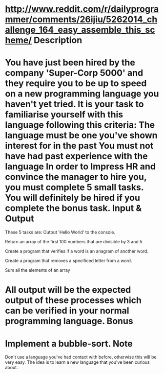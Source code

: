 http://www.reddit.com/r/dailyprogrammer/comments/26ijiu/5262014_challenge_164_easy_assemble_this_scheme/
Description
===
You have just been hired by the company 'Super-Corp 5000' and they require you to be up to speed on a new programming language you haven't yet tried.
It is your task to familiarise yourself with this language following this criteria:
The language must be one you've shown interest for in the past
You must not have had past experience with the language
In order to Impress HR and convince the manager to hire you, you must complete 5 small tasks. You will definitely be hired if you complete the bonus task.
Input & Output
===
These 5 tasks are:
Output 'Hello World' to the console.

Return an array of the first 100 numbers that are divisible by 3 and 5.

Create a program that verifies if a word is an anagram of another word.

Create a program that removes a specificed letter from a word.

Sum all the elements of an array

All output will be the expected output of these processes which can be verified in your normal programming language.
Bonus
===
Implement a bubble-sort.
Note
===
Don't use a language you've had contact with before, otherwise this will be very easy. The idea is to learn a new language that you've been curious about.
